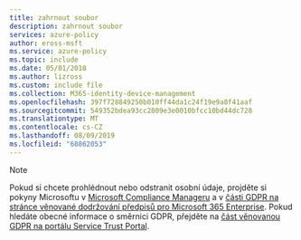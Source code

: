 ```yaml
---
title: zahrnout soubor
description: zahrnout soubor
services: azure-policy
author: eross-msft
ms.service: azure-policy
ms.topic: include
ms.date: 05/01/2018
ms.author: lizross
ms.custom: include file
ms.collection: M365-identity-device-management
ms.openlocfilehash: 397f728849250b010ff44da1c24f19e9a8f41aaf
ms.sourcegitcommit: 549352bdea93cc2809e3e0010bfcc10bd44dc728
ms.translationtype: MT
ms.contentlocale: cs-CZ
ms.lasthandoff: 08/09/2019
ms.locfileid: "68862053"
---
```

>[!Note]
>Pokud si chcete prohlédnout nebo odstranit osobní údaje, projděte si pokyny Microsoftu v [Microsoft Compliance Manageru](https://servicetrust.microsoft.com/ComplianceManager) a v [části GDPR na stránce věnované dodržování předpisů pro Microsoft 365 Enterprise](https://docs.microsoft.com/microsoft-365/compliance/gdpr). Pokud hledáte obecné informace o směrnici GDPR, přejděte na [část věnovanou GDPR na portálu Service Trust Portal](https://servicetrust.microsoft.com/ViewPage/GDPRGetStarted).
